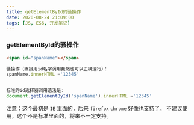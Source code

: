 ```yaml
---
title: getElementById的骚操作
date: 2020-08-24 21:09:00
tags: [JS, ES6, 开发笔记]
---
```


### getElementById的骚操作

```html
<span id="spanName"></span>
```



```js
骚操作（直接用id名字调用竟然也可以正确运行）：
spanName.innerHTML ='12345'


标准的id选择器调用语法是:
document.getElementById('spanName').innerHTML ='12345'
```

  注意：这个最初是 `IE` 里面的，后来 `firefox` `chrome` 好像也支持了。 不建议使用，这个不是标准里面的，将来不一定支持。 